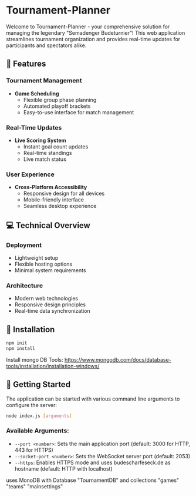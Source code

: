 # Tournament-Planner

Welcome to Tournament-Planner - your comprehensive solution for managing the legendary "Semadenger Budeturnier"! This web application streamlines tournament organization and provides real-time updates for participants and spectators alike.

## 🌟 Features

### Tournament Management
- **Game Scheduling**
  - Flexible group phase planning
  - Automated playoff brackets
  - Easy-to-use interface for match management

### Real-Time Updates
- **Live Scoring System**
  - Instant goal count updates
  - Real-time standings
  - Live match status

### User Experience
- **Cross-Platform Accessibility**
  - Responsive design for all devices
  - Mobile-friendly interface
  - Seamless desktop experience

## 💻 Technical Overview

### Deployment
- Lightweight setup
- Flexible hosting options
- Minimal system requirements

### Architecture
- Modern web technologies
- Responsive design principles
- Real-time data synchronization

## 🔧 Installation

```bash
npm init
npm install
```
Install mongo DB Tools:
https://www.mongodb.com/docs/database-tools/installation/installation-windows/

## 🚀 Getting Started

The application can be started with various command line arguments to configure the server:

```bash
node index.js [arguments]
```

### Available Arguments:
- `--port <number>`: Sets the main application port (default: 3000 for HTTP, 443 for HTTPS)
- `--socket-port <number>`: Sets the WebSocket server port (default: 2053)
- `--https`: Enables HTTPS mode and uses budescharfeseck.de as hostname (default: HTTP with localhost)

uses MonoDB with Database "TournamentDB" and collections "games" "teams" "mainsettings"